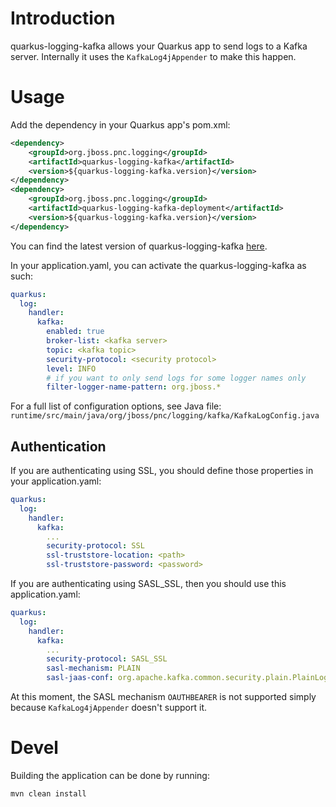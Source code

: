 # Introduction
quarkus-logging-kafka allows your Quarkus app to send logs to a Kafka server. Internally it uses the `KafkaLog4jAppender` to make this happen.

# Usage
Add the dependency in your Quarkus app's pom.xml:
```xml
<dependency>
    <groupId>org.jboss.pnc.logging</groupId>
    <artifactId>quarkus-logging-kafka</artifactId>
    <version>${quarkus-logging-kafka.version}</version>
</dependency>
<dependency>
    <groupId>org.jboss.pnc.logging</groupId>
    <artifactId>quarkus-logging-kafka-deployment</artifactId>
    <version>${quarkus-logging-kafka.version}</version>
</dependency>
```

You can find the latest version of quarkus-logging-kafka [here](https://repo1.maven.org/maven2/org/jboss/pnc/logging/quarkus-logging-kafka/).

In your application.yaml, you can activate the quarkus-logging-kafka as such:
```yaml
quarkus:
  log:
    handler:
      kafka:
        enabled: true
        broker-list: <kafka server>
        topic: <kafka topic>
        security-protocol: <security protocol>
        level: INFO
        # if you want to only send logs for some logger names only
        filter-logger-name-pattern: org.jboss.*
```

For a full list of configuration options, see Java file: `runtime/src/main/java/org/jboss/pnc/logging/kafka/KafkaLogConfig.java`
## Authentication
If you are authenticating using SSL, you should define those properties in your application.yaml:
```yaml
quarkus:
  log:
    handler:
      kafka:
        ...
        security-protocol: SSL
        ssl-truststore-location: <path>
        ssl-truststore-password: <password>
```

If you are authenticating using SASL\_SSL, then you should use this application.yaml:
```yaml
quarkus:
  log:
    handler:
      kafka:
        ...
        security-protocol: SASL_SSL
        sasl-mechanism: PLAIN
        sasl-jaas-conf: org.apache.kafka.common.security.plain.PlainLoginModule required username="<username>" password="<password>";

```

At this moment, the SASL mechanism `OAUTHBEARER` is not supported simply because `KafkaLog4jAppender` doesn't support it.

# Devel
Building the application can be done by running:
```bash
mvn clean install
```
